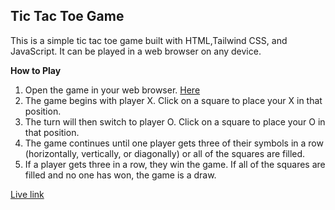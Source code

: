 ## Tic Tac Toe Game
This is a simple tic tac toe game built with HTML,Tailwind CSS, and JavaScript. It can be played in a web browser on any device.

**How to Play**

1. Open the game in your web browser. [Here](https://wondrous-klepon-ca0064.netlify.app/)
2. The game begins with player X. Click on a square to place your X in that position.
3. The turn will then switch to player O. Click on a square to place your O in that position.
4. The game continues until one player gets three of their symbols in a row (horizontally, vertically, or diagonally) or all of the squares are filled.
5. If a player gets three in a row, they win the game. If all of the squares are filled and no one has won, the game is a draw.

[Live link](https://wondrous-klepon-ca0064.netlify.app/)